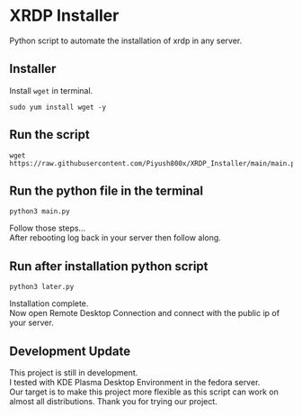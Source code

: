 
# XRDP Installer

Python script to automate the installation of xrdp in any server. 

## Installer

Install `wget` in terminal.
```
sudo yum install wget -y
```

## Run the script
```
wget https://raw.githubusercontent.com/Piyush800x/XRDP_Installer/main/main.py
```

## Run the python file in the terminal

```
python3 main.py
```
Follow those steps...\
After rebooting log back in your server then follow along.

## Run after installation python script

```
python3 later.py
```
Installation complete.\
Now open Remote Desktop Connection and connect with the public ip of your server.

## Development Update

This project is still in development.\
I tested with KDE Plasma Desktop Environment in the fedora server.\
Our target is to make this project more flexible as this script can work on almost all distributions.
Thank you for trying our project.

